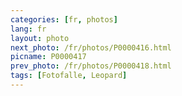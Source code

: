 ```yaml
---
categories: [fr, photos]
lang: fr
layout: photo
next_photo: /fr/photos/P0000416.html
picname: P0000417
prev_photo: /fr/photos/P0000418.html
tags: [Fotofalle, Leopard]
---
```

